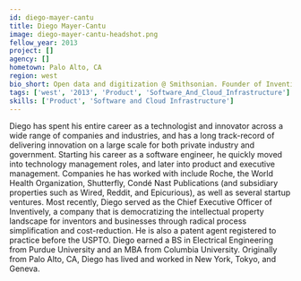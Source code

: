 ```yaml
---
id: diego-mayer-cantu
title: Diego Mayer-Cantu
image: diego-mayer-cantu-headshot.png
fellow_year: 2013
project: []
agency: []
hometown: Palo Alto, CA
region: west
bio_short: Open data and digitization @ Smithsonian. Founder of Inventively. Executive Strategy, Policy, Product Management, Implementation, Advocacy.
tags: ['west', '2013', 'Product', 'Software_And_Cloud_Infrastructure']
skills: ['Product', 'Software and Cloud Infrastructure']
---
```


Diego has spent his entire career as a technologist and innovator across a wide range of companies and industries, and has a long track-record of delivering innovation on a large scale for both private industry and government.  Starting his career as a software engineer, he quickly moved into technology management roles, and later into product and executive management.  Companies he has worked with include Roche, the World Health Organization, Shutterfly, Condé Nast Publications (and subsidiary properties such as Wired, Reddit, and Epicurious), as well as several startup ventures.  Most recently, Diego served as the Chief Executive Officer of Inventively, a company that is democratizing the intellectual property landscape for inventors and businesses through radical process simplification and cost-reduction.  He is also a patent agent registered to practice before the USPTO.  Diego earned a BS in Electrical Engineering from Purdue University and an MBA from Columbia University.  Originally from Palo Alto, CA, Diego has lived and worked in New York, Tokyo, and Geneva.
